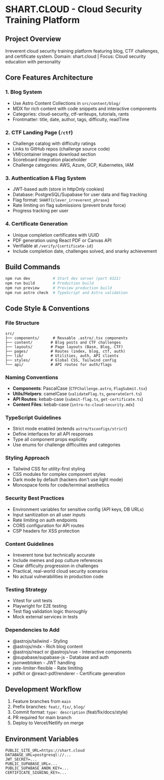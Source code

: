 # SHART.CLOUD - Cloud Security Training Platform

## Project Overview
Irreverent cloud security training platform featuring blog, CTF challenges, and certificate system.
Domain: shart.cloud | Focus: Cloud security education with personality

## Core Features Architecture
### 1. Blog System
- Use Astro Content Collections in `src/content/blog/`
- MDX for rich content with code snippets and interactive components
- Categories: cloud-security, ctf-writeups, tutorials, rants
- Frontmatter: title, date, author, tags, difficulty, readTime

### 2. CTF Landing Page (`/ctf`)
- Challenge catalog with difficulty ratings
- Links to GitHub repos (challenge source code)
- VM/container images download section
- Scoreboard integration placeholder
- Challenge categories: AWS, Azure, GCP, Kubernetes, IAM

### 3. Authentication & Flag System
- JWT-based auth (store in httpOnly cookies)
- Database: PostgreSQL/Supabase for user data and flag tracking
- Flag format: `SHART{clever_irreverent_phrase}`
- Rate limiting on flag submissions (prevent brute force)
- Progress tracking per user

### 4. Certificate Generation
- Unique completion certificates with UUID
- PDF generation using React PDF or Canvas API
- Verifiable at `/verify/{certificate-id}`
- Include completion date, challenges solved, and snarky achievement

## Build Commands
```bash
npm run dev          # Start dev server (port 4321)
npm run build        # Production build
npm run preview      # Preview production build
npm run astro check  # TypeScript and Astro validation
```

## Code Style & Conventions
### File Structure
```
src/
├── components/      # Reusable .astro/.tsx components
├── content/        # Blog posts and CTF challenges
├── layouts/        # Page layouts (Base, Blog, CTF)
├── pages/          # Routes (index, blog, ctf, auth)
├── lib/            # Utilities, auth, API clients
├── styles/         # Global CSS, Tailwind config
└── api/            # API routes for auth/flags
```

### Naming Conventions
- **Components**: PascalCase (`CTFChallenge.astro`, `FlagSubmit.tsx`)
- **Utils/Helpers**: camelCase (`validateFlag.ts`, `generateCert.ts`)
- **API Routes**: kebab-case (`submit-flag.ts`, `get-certificate.ts`)
- **Content Files**: kebab-case (`intro-to-cloud-security.mdx`)

### TypeScript Guidelines
- Strict mode enabled (extends `astro/tsconfigs/strict`)
- Define interfaces for all API responses
- Type all component props explicitly
- Use enums for challenge difficulties and categories

### Styling Approach
- Tailwind CSS for utility-first styling
- CSS modules for complex component styles
- Dark mode by default (hackers don't use light mode)
- Monospace fonts for code/terminal aesthetics

### Security Best Practices
- Environment variables for sensitive config (API keys, DB URLs)
- Input sanitization on all user inputs
- Rate limiting on auth endpoints
- CORS configuration for API routes
- CSP headers for XSS protection

### Content Guidelines
- Irreverent tone but technically accurate
- Include memes and pop culture references
- Clear difficulty progression in challenges
- Practical, real-world cloud security scenarios
- No actual vulnerabilities in production code

### Testing Strategy
- Vitest for unit tests
- Playwright for E2E testing
- Test flag validation logic thoroughly
- Mock external services in tests

### Dependencies to Add
- @astrojs/tailwind - Styling
- @astrojs/mdx - Rich blog content
- @astrojs/react or @astrojs/vue - Interactive components
- @supabase/supabase-js - Database and auth
- jsonwebtoken - JWT handling
- rate-limiter-flexible - Rate limiting
- pdfkit or @react-pdf/renderer - Certificate generation

## Development Workflow
1. Feature branches from `main`
2. Prefix branches: `feat/`, `fix/`, `blog/`
3. Commit format: `type: description` (feat/fix/docs/style)
4. PR required for main branch
5. Deploy to Vercel/Netlify on merge

## Environment Variables
```env
PUBLIC_SITE_URL=https://shart.cloud
DATABASE_URL=postgresql://...
JWT_SECRET=...
PUBLIC_SUPABASE_URL=...
PUBLIC_SUPABASE_ANON_KEY=...
CERTIFICATE_SIGNING_KEY=...
```